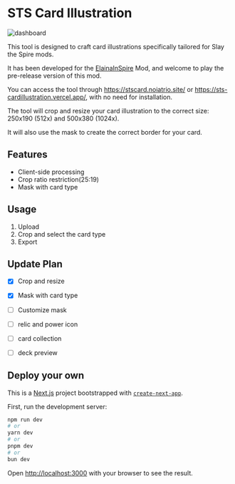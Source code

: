 # STS Card Illustration

![dashboard](readme_image/dashboard.png)

This tool is designed to craft card illustrations specifically tailored for Slay the Spire mods.

It has been developed for the [ElainaInSpire](https://github.com/fe11n/ElainaInSpire) Mod, and welcome to play the pre-release version of this mod.

You can access the tool through https://stscard.noiatrio.site/ or https://sts-cardillustration.vercel.app/, with no need for installation.

The tool will crop and resize your card illustration to the correct size: 250x190 (512x) and 500x380 (1024x). 

It will also use the mask to create the correct border for your card.

## Features
- Client-side processing
- Crop ratio restriction(25:19)
- Mask with card type

## Usage
1. Upload
2. Crop and select the card type
3. Export

## Update Plan
- [x] Crop and resize
- [x] Mask with card type
- [ ] Customize mask
- [ ] relic and power icon
- [ ] card collection
- [ ] deck preview


## Deploy your own

This is a [Next.js](https://nextjs.org/) project bootstrapped with [`create-next-app`](https://github.com/vercel/next.js/tree/canary/packages/create-next-app).

First, run the development server:

```bash
npm run dev
# or
yarn dev
# or
pnpm dev
# or
bun dev
```

Open [http://localhost:3000](http://localhost:3000) with your browser to see the result.

